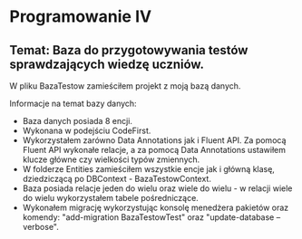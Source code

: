 # Programowanie IV
## Temat: Baza do przygotowywania testów sprawdzających wiedzę uczniów.

W pliku BazaTestow zamieściłem projekt z moją bazą danych. 

Informacje na temat bazy danych:
* Baza danych posiada 8 encji.
* Wykonana w podejściu CodeFirst.
* Wykorzystałem zarówno Data Annotations jak i Fluent API. Za pomocą Fluent API wykonałe relacje, a za pomocą Data Annotations ustawiłem klucze główne czy wielkości typów zmiennych.
* W folderze Entities zamieściłem wszystkie encje jak i główną klasę, dziedziczącą po DBContext - BazaTestowContext.
* Baza posiada relacje jeden do wielu oraz wiele do wielu - w relacji wiele do wielu wykorzystałem tabele pośredniczące.
* Wykonałem migrację wykorzystując konsolę menedżera pakietów oraz komendy: "add-migration BazaTestowTest" oraz "update-database –verbose".

